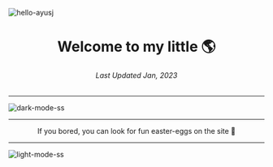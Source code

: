 ![hello-ayusj](https://raw.githubusercontent.com/sauravhiremath/sauravhiremath/master/icon/animated-me.gif?token=AG2QVWYXDC4UY2XDPIZKBLC7E3JPO)

<h1 align="center">
  Welcome to my little 🌎
</h1>

<h6 align="center">
  Last Updated Jan, 2023
</h6>

<hr />

![dark-mode-ss](https://user-images.githubusercontent.com/28642011/187974037-9835e2ec-b953-4991-8236-3202785b70d4.png)
<hr />
<p align="center">If you bored, you can look for fun easter-eggs on the site 🎉</p>
<hr />

![light-mode-ss](https://user-images.githubusercontent.com/28642011/187974125-e0aef523-69c6-4d46-8068-3173a6bd40cf.png)

